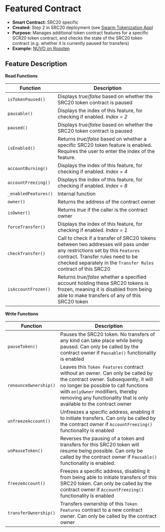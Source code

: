 # Featured Contract

* **Smart Contract:** SRC20 specific
* **Created:** Step 2 in SRC20 deployment (see [Swarm Tokenization App](https://swarm.app))
* **Purpose:** Manages additional token contract features for a specific SCR20 token contract, and checks the state of the SRC20 token contract (e.g. whether it is currently paused for transfers)
* **Example:**  [NUVO on Ropsten](https://ropsten.etherscan.io/address/0x31830850853A9fa8cb7CC7Fbf5bD5f807B8B5B8e#code)&#x20;

## Feature Description

**Read Functions**

| Function             | Description                                                                                                                                                                                                                     |
| -------------------- | ------------------------------------------------------------------------------------------------------------------------------------------------------------------------------------------------------------------------------- |
| `isTokenPaused()`    | Displays _true_/_false_ based on whether the SRC20 token contract is paused                                                                                                                                                     |
| `pausable()`         | Displays the index of this feature, for checking if enabled. _Index = 2_                                                                                                                                                        |
| `paused()`           | Displays _true_/_false_ based on whether the SRC20 token contract is paused                                                                                                                                                     |
| `isEnabled()`        | Returns _true_/_false_ based on whether a specific SRC20 token feature is enabled. Requires the user to enter the index of the feature.                                                                                         |
| `accountBurning()`   | Displays the index of this feature, for checking if enabled. _Index = 4_                                                                                                                                                        |
| `accountFreezing()`  | Displays the index of this feature, for checking if enabled. _Index = 8_                                                                                                                                                        |
| `_enabledFeatures()` | Internal function                                                                                                                                                                                                               |
| `owner()`            | Returns the address of the contract owner                                                                                                                                                                                       |
| `isOwner()`          | Returns _true_ if the caller is the contract owner                                                                                                                                                                              |
| `forceTransfer()`    | Displays the index of this feature, for checking if enabled. _Index = 1_                                                                                                                                                        |
| `checkTransfer()`    | Call to check if a transfer of SRC20 tokens between two addresses will pass under any restrictions set by this `Features` contract. Transfer rules need to be checked separately in the `Transfer Rules` contract of this SRC20 |
| `isAccountFrozen()`  | Returns _true_/_false_ whether a specified account holding these SRC20 tokens is frozen, meaning it is disabled from being able to make transfers of any of this SRC20 token                                                    |

**Write Functions**

| Function              | Description                                                                                                                                                                                                                                                                 |
| --------------------- | --------------------------------------------------------------------------------------------------------------------------------------------------------------------------------------------------------------------------------------------------------------------------- |
| `pauseToken()`        | Pauses the SRC20 token. No transfers of any kind can take place while being paused. Can only be called by the contract owner if `Pausable()` functionality is enabled                                                                                                       |
| `renounceOwnership()` | Leaves this `Token Features` contract without an owner. Can only be called by the contract owner. Subsequently, it will no longer be possible to call functions with `onlyOwner` modifiers, thereby removing any functionality that is only available to the contract owner |
| `unfreezeAccount()`   | Unfreezes a specific address, enabling it to initiate transfers. Can only be called by the contract owner if `AccountFreezing()` functionality is enabled                                                                                                                   |
| `unPauseToken()`      | Reverses the pausing of a token and transfers for this SRC20 token will resume being possible. Can only be called by the contract owner if `Pausable()` functionality is enabled.                                                                                           |
| `freezeAccount()`     | Freezes a specific address, disabling it from being able to initiate transfers of this SRC20 token. Can only be called by the contract owner if `AccountFreezing()` functionality is enabled                                                                                |
| `transferOwnership()` | Transfers ownership of this `Token Features` contract to a new contract owner. Can only be called by the contract owner                                                                                                                                                     |
